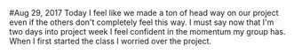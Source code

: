 #Aug 29, 2017
Today I feel like we made a ton of head way on our project even if the others don't completely feel this way. I must say now that I'm two days into project week I feel confident in the momentum my group has. When I first started the class I worried over the project.
